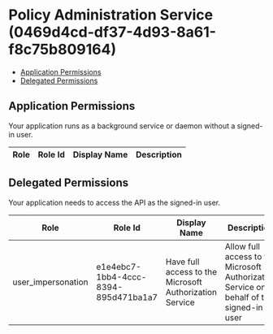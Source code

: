 # Policy Administration Service (0469d4cd-df37-4d93-8a61-f8c75b809164)
- [Application Permissions](#application-permissions)
- [Delegated Permissions](#delegated-permissions)

## Application Permissions
Your application runs as a background service or daemon without a signed-in user.

| Role | Role Id | Display Name | Description |
|---|---|---|---|

## Delegated Permissions
Your application needs to access the API as the signed-in user. 

| Role | Role Id | Display Name | Description |
|---|---|---|---|
| user_impersonation | e1e4ebc7-1bb4-4ccc-8394-895d471ba1a7 | Have full access to the Microsoft Authorization Service | Allow full access to the Microsoft Authorization Service on behalf of the signed-in user |

